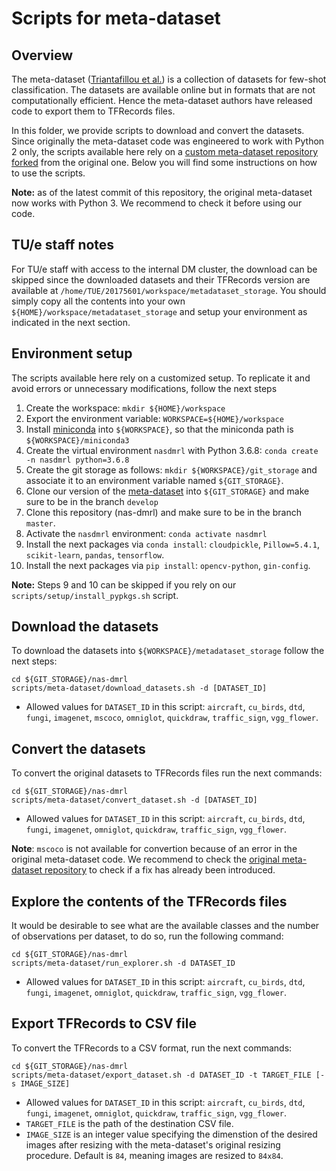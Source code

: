 # Scripts for meta-dataset

## Overview

The meta-dataset ([Triantafillou et al.](https://arxiv.org/abs/1903.03096)) is a collection of datasets for few-shot classification. The datasets are available online but in formats that are not computationally efficient. Hence the meta-dataset authors have released code to export them to TFRecords files. 

In this folder, we provide scripts to download and convert the datasets. Since originally the meta-dataset code was engineered to work with Python 2 only, the scripts available here rely on a [custom meta-dataset repository forked](https://github.com/gomerudo/meta-dataset) from the original one. Below you will find some instructions on how to use the scripts.

**Note:** as of the latest commit of this repository, the original meta-dataset now works with Python 3. We recommend to check it before using our code.

## TU/e staff notes

For TU/e staff with access to the internal DM cluster, the download can be skipped since the downloaded datasets and their TFRecords version are available at `/home/TUE/20175601/workspace/metadataset_storage`. You should simply copy all the contents into your own `${HOME}/workspace/metadataset_storage` and setup your environment as indicated in the next section.

## Environment setup

The scripts available here rely on a customized setup. To replicate it and avoid errors or unnecessary modifications, follow the next steps

1. Create the workspace: `mkdir ${HOME}/workspace`
2. Export the environment variable: `WORKSPACE=${HOME}/workspace`
3. Install [miniconda](https://docs.conda.io/en/latest/miniconda.html) into `${WORKSPACE}`, so that the miniconda path is `${WORKSPACE}/miniconda3`
4. Create the virtual environment `nasdmrl` with Python 3.6.8: `conda create -n nasdmrl python=3.6.8`
5. Create the git storage as follows: `mkdir ${WORKSPACE}/git_storage` and associate it to an environment variable named `${GIT_STORAGE}`.
6. Clone our version of the [meta-dataset](https://github.com/gomerudo/meta-dataset) into `${GIT_STORAGE}` and make sure to be in the branch `develop`
7. Clone this repository (nas-dmrl) and make sure to be in the branch `master`.
8. Activate the `nasdmrl` environment: `conda activate nasdmrl`
9. Install the next packages via `conda install`: `cloudpickle`, `Pillow=5.4.1`, `scikit-learn`, `pandas`, `tensorflow`.
10. Install the next packages via `pip install`: `opencv-python`, `gin-config`.

**Note:** Steps 9 and 10 can be skipped if you rely on our `scripts/setup/install_pypkgs.sh` script.

## Download the datasets

To download the datasets into `${WORKSPACE}/metadataset_storage` follow the next steps:

```
cd ${GIT_STORAGE}/nas-dmrl
scripts/meta-dataset/download_datasets.sh -d [DATASET_ID]
```

- Allowed values for `DATASET_ID` in this script: `aircraft`, `cu_birds`, `dtd`, `fungi`, `imagenet`, `mscoco`, `omniglot`, `quickdraw`, `traffic_sign`, `vgg_flower`.

## Convert the datasets

To convert the original datasets to TFRecords files run the next commands:

```
cd ${GIT_STORAGE}/nas-dmrl
scripts/meta-dataset/convert_dataset.sh -d [DATASET_ID]
```

- Allowed values for `DATASET_ID` in this script: `aircraft`, `cu_birds`, `dtd`, `fungi`, `imagenet`, `omniglot`, `quickdraw`, `traffic_sign`, `vgg_flower`.

**Note**: `mscoco` is not available for convertion because of an error in the original meta-dataset code. We recommend to check the [original meta-dataset repository](https://github.com/google-research/meta-dataset) to check if a fix has already been introduced.

## Explore the contents of the TFRecords files

It would be desirable to see what are the available classes and the number of observations per dataset, to do so, run the following command:

```
cd ${GIT_STORAGE}/nas-dmrl
scripts/meta-dataset/run_explorer.sh -d DATASET_ID

```

- Allowed values for `DATASET_ID` in this script: `aircraft`, `cu_birds`, `dtd`, `fungi`, `imagenet`, `omniglot`, `quickdraw`, `traffic_sign`, `vgg_flower`.

## Export TFRecords to CSV file

To convert the TFRecords to a CSV format, run the next commands:

```
cd ${GIT_STORAGE}/nas-dmrl
scripts/meta-dataset/export_dataset.sh -d DATASET_ID -t TARGET_FILE [-s IMAGE_SIZE]
```

- Allowed values for `DATASET_ID` in this script: `aircraft`, `cu_birds`, `dtd`, `fungi`, `imagenet`, `omniglot`, `quickdraw`, `traffic_sign`, `vgg_flower`.
- `TARGET_FILE` is the path of the destination CSV file.
- `IMAGE_SIZE` is an integer value specifying the dimenstion of the desired images after resizing with the meta-dataset's original resizing procedure. Default is `84`, meaning images are resized to `84x84`.


